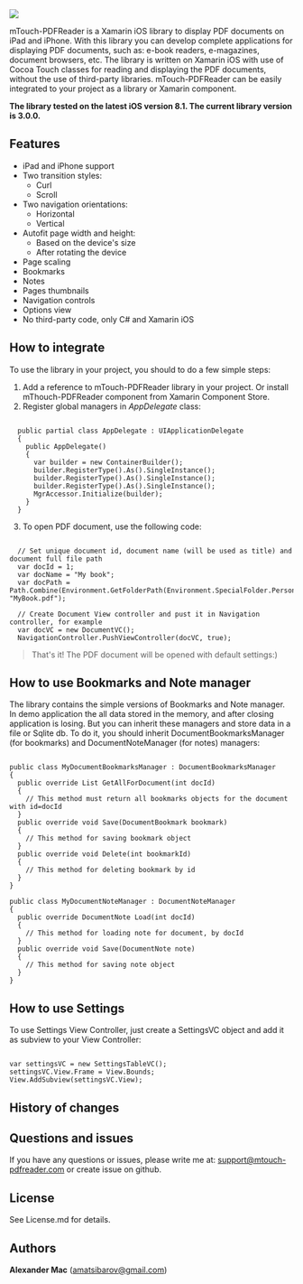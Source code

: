 <img src="https://github.com/AlexanderMac/mTouch-PDFReader/blob/master/Images/header-logo.gif"/>

mTouch-PDFReader is a Xamarin iOS library to display PDF documents on iPad and iPhone. With this library you can develop complete applications for displaying PDF documents, such as: e-book readers, e-magazines, document browsers, etc. The library is written on Xamarin iOS with use of Cocoa Touch classes for reading and displaying the PDF documents, without the use of third-party libraries. mTouch-PDFReader can be easily integrated to your project as a library or Xamarin component.

**The library tested on the latest iOS version 8.1.
The current library version is 3.0.0.**


## Features

* iPad and iPhone support
* Two transition styles:
  * Curl
  * Scroll
* Two navigation orientations:
  * Horizontal
  * Vertical
* Autofit page width and height:
  * Based on the device's size
  * After rotating the device
* Page scaling
* Bookmarks
* Notes
* Pages thumbnails
* Navigation controls
* Options view
* No third-party code, only C# and Xamarin iOS

## How to integrate
To use the library in your project, you should to do a few simple steps:

1. Add a reference to mTouch-PDFReader library in your project. Or install mThouch-PDFReader component from Xamarin Component Store.
2. Register global managers in *AppDelegate* class:
<pre><code>
  public partial class AppDelegate : UIApplicationDelegate 
  {   
    public AppDelegate()
    {
      var builder = new ContainerBuilder();
      builder.RegisterType<MyDocumentBookmarksManager>().As<IDocumentBookmarksManager>().SingleInstance();
      builder.RegisterType<MyDocumentNoteManager>().As<IDocumentNoteManager>().SingleInstance();
      builder.RegisterType<SettingsManager>().As<ISettingsManager>().SingleInstance();
      MgrAccessor.Initialize(builder);
    }
  }
</pre></code>
3. To open PDF document, use the following code:
<pre><code>
  // Set unique document id, document name (will be used as title) and document full file path
  var docId = 1;
  var docName = "My book";
  var docPath = Path.Combine(Environment.GetFolderPath(Environment.SpecialFolder.Personal), "MyBook.pdf");
    
  // Create Document View controller and pust it in Navigation controller, for example 
  var docVC = new DocumentVC();   
  NavigationController.PushViewController(docVC, true);
</pre></code>

> That's it! The PDF document will be opened with default settings:)

## How to use Bookmarks and Note manager
The library contains the simple versions of Bookmarks and Note manager. In demo application the all data stored in the memory, and after closing application is losing. But you can inherit these managers and store data in a file or Sqlite db. To do it, you should inherit DocumentBookmarksManager (for bookmarks) and DocumentNoteManager (for notes) managers:
<pre><code>
public class MyDocumentBookmarksManager : DocumentBookmarksManager
{
  public override List<DocumentBookmark> GetAllForDocument(int docId)
  {
    // This method must return all bookmarks objects for the document with id=docId
  }
  public override void Save(DocumentBookmark bookmark)
  {
    // This method for saving bookmark object
  }
  public override void Delete(int bookmarkId)
  {
    // This method for deleting bookmark by id
  }
}

public class MyDocumentNoteManager : DocumentNoteManager
{
  public override DocumentNote Load(int docId)
  {
    // This method for loading note for document, by docId
  }
  public override void Save(DocumentNote note)
  {
    // This method for saving note object
  }
}
</pre></code>

## How to use Settings
To use Settings View Controller, just create a SettingsVC object and add it as subview to your View Controller:
<pre><code>
var settingsVC = new SettingsTableVC();
settingsVC.View.Frame = View.Bounds;
View.AddSubview(settingsVC.View);
</pre></code>

## History of changes

## Questions and issues
If you have any questions or issues, please write me at: [support@mtouch-pdfreader.com](mailto:support@mtouch-pdfreader.com) or create issue on github.

## License
See License.md for details.  

## Authors

**Alexander Mac** ([amatsibarov@gmail.com](mailto:amatsibarov@gmail.com))


